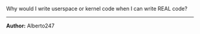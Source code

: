 Why would I write userspace or kernel code when I can write REAL code?

---

**Author:** Alberto247
